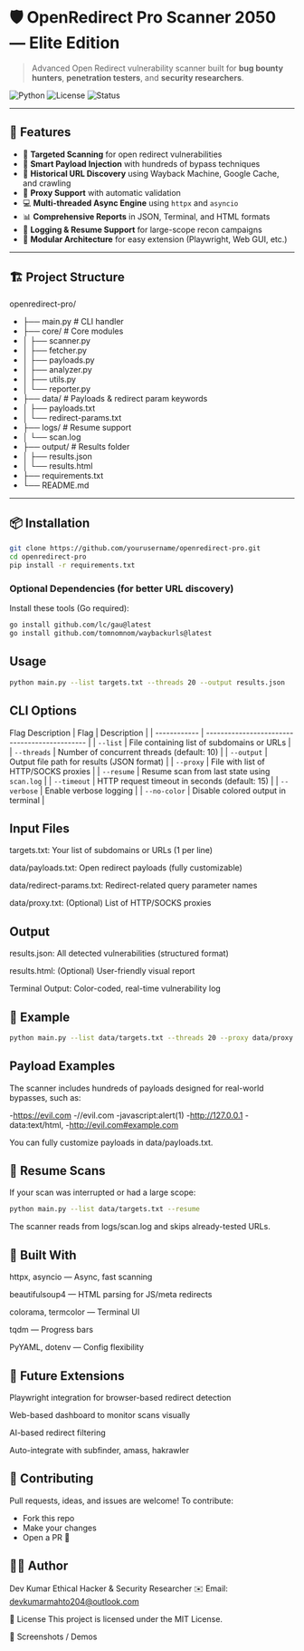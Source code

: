 # 🛡️ OpenRedirect Pro Scanner 2050 — Elite Edition

> Advanced Open Redirect vulnerability scanner built for **bug bounty hunters**, **penetration testers**, and **security researchers**.

![Python](https://img.shields.io/badge/Python-3.8%2B-blue)
![License](https://img.shields.io/badge/License-MIT-green)
![Status](https://img.shields.io/badge/Status-Production--Ready-brightgreen)

---

## 🚀 Features

- 🎯 **Targeted Scanning** for open redirect vulnerabilities
- 🧠 **Smart Payload Injection** with hundreds of bypass techniques
- 🔎 **Historical URL Discovery** using Wayback Machine, Google Cache, and crawling
- 🔐 **Proxy Support** with automatic validation
- 💻 **Multi-threaded Async Engine** using `httpx` and `asyncio`
- 📊 **Comprehensive Reports** in JSON, Terminal, and HTML formats
- 📝 **Logging & Resume Support** for large-scope recon campaigns
- 🔌 **Modular Architecture** for easy extension (Playwright, Web GUI, etc.)

---

## 🏗️ Project Structure

openredirect-pro/
- ├── main.py # CLI handler
- ├── core/ # Core modules
- │ ├── scanner.py
- │ ├── fetcher.py
- │ ├── payloads.py
- │ ├── analyzer.py
- │ ├── utils.py
- │ └── reporter.py
- ├── data/ # Payloads & redirect param keywords
- │ ├── payloads.txt
- │ └── redirect-params.txt
- ├── logs/ # Resume support
- │ └── scan.log
- ├── output/ # Results folder
- │ ├── results.json
- │ └── results.html
- ├── requirements.txt
- └── README.md

---

## 📦 Installation

```bash
git clone https://github.com/yourusername/openredirect-pro.git
cd openredirect-pro
pip install -r requirements.txt
```
### Optional Dependencies (for better URL discovery)
Install these tools (Go required):

```bash
go install github.com/lc/gau@latest
go install github.com/tomnomnom/waybackurls@latest
```
## Usage
```bash
python main.py --list targets.txt --threads 20 --output results.json
```
## CLI Options
Flag	Description
| Flag         | Description                                   |
| ------------ | --------------------------------------------- |
| `--list`     | File containing list of subdomains or URLs    |
| `--threads`  | Number of concurrent threads (default: 10)    |
| `--output`   | Output file path for results (JSON format)    |
| `--proxy`    | File with list of HTTP/SOCKS proxies          |
| `--resume`   | Resume scan from last state using `scan.log`  |
| `--timeout`  | HTTP request timeout in seconds (default: 15) |
| `--verbose`  | Enable verbose logging                        |
| `--no-color` | Disable colored output in terminal            |


## Input Files
targets.txt: Your list of subdomains or URLs (1 per line)

data/payloads.txt: Open redirect payloads (fully customizable)

data/redirect-params.txt: Redirect-related query parameter names

data/proxy.txt: (Optional) List of HTTP/SOCKS proxies

## Output
results.json: All detected vulnerabilities (structured format)

results.html: (Optional) User-friendly visual report

Terminal Output: Color-coded, real-time vulnerability log

## 🧪 Example
```bash
python main.py --list data/targets.txt --threads 20 --proxy data/proxy.txt --output output/results.json --resume
```
## Payload Examples
The scanner includes hundreds of payloads designed for real-world bypasses, such as:

-https://evil.com
-//evil.com
-javascript:alert(1)
-http://127.0.0.1
-data:text/html,<script>alert(1)</script>
-http://evil.com#example.com

You can fully customize payloads in data/payloads.txt.

## 🔄 Resume Scans
If your scan was interrupted or had a large scope:

```bash
python main.py --list data/targets.txt --resume
```
The scanner reads from logs/scan.log and skips already-tested URLs.

## 🧱 Built With
httpx, asyncio — Async, fast scanning

beautifulsoup4 — HTML parsing for JS/meta redirects

colorama, termcolor — Terminal UI

tqdm — Progress bars

PyYAML, dotenv — Config flexibility

## 🧩 Future Extensions
 Playwright integration for browser-based redirect detection

 Web-based dashboard to monitor scans visually

 AI-based redirect filtering

 Auto-integrate with subfinder, amass, hakrawler

## 🤝 Contributing
Pull requests, ideas, and issues are welcome!
To contribute:

- Fork this repo
- Make your changes
- Open a PR 🚀

## 🧑‍💻 Author
Dev Kumar
Ethical Hacker & Security Researcher
✉️ Email: devkumarmahto204@outlook.com

📜 License
This project is licensed under the MIT License.

📸 Screenshots / Demos
